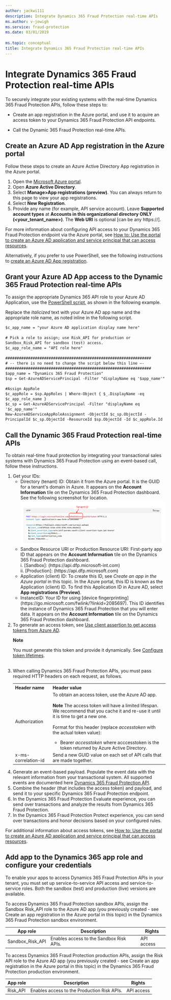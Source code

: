 ```yaml
---
author: jackwi111
description: Integrate Dynamics 365 Fraud Protection real-time APIs
ms.author: v-jowigh
ms.service: fraud-protection
ms.date: 03/01/2019

ms.topic: conceptual
title: Integrate Dynamics 365 Fraud Protection real-time APIs
---
```


# Integrate Dynamics 365 Fraud Protection real-time APIs

To securely integrate your existing systems with the real-time Dynamics 365 Fraud Protection APIs, follow these steps to:

- Create an app registration in the Azure portal, and use it to acquire an access token to your Dynamics 365 Fraud Protection API endpoints.

- Call the Dynamic 365 Fraud Protection real-time APIs.

## Create an Azure AD App registration in the Azure portal 

Follow these steps to create an Azure Active Directory App registration in the Azure portal.

1. Open the [Microsoft Azure portal](https://portal.azure.com).
1. Open **Azure Active Directory**.
1. Select **Manage>App registrations (preview)**. You can always return to this page to view your app registrations.
1. Select **New Registration**.
1. Provide any name (for example, API service account). Leave **Supported account types** at **Accounts in this organizational directory ONLY (<your_tenant_name>)**. The **Web URI** is optional [can be any https://].

For more information about configuring API access to your Dynamics 365 Fraud Protection endpoint via the Azure portal, see [How to: Use the portal to create an Azure AD application and service principal that can access resources](https://docs.microsoft.com/en-us/azure/active-directory/develop/howto-create-service-principal-portal).

Alternatively, if you prefer to use PowerShell, see the following instructions to [create an Azure AD App registration]( https://docs.microsoft.com/en-us/powershell/module/azurerm.resources/new-azurermadapplication?view=azurermps-6.13.0).

## Grant your Azure AD App access to the Dynamic 365 Fraud Protection real-time APIs

To assign the appropriate Dynamics 365 API role to your Azure AD Application, use the [PowerShell script](https://docs.microsoft.com/en-us/powershell/module/azuread/new-azureadserviceapproleassignment?view=azureadps-2.0), as shown in the following example.

Replace the *italicized* text with your Azure AD app name and the appropriate role name, as noted inline in the following script.

```console
$c_app_name = "your Azure AD application display name here"

# Pick a role to assign; use Risk_API for production or Sandbox_Risk_API for sandbox (test) access.
$c_app_role_name = "API role here"

################################################################
# -- there is no need to change the script below this line –- 
################################################################
$app_name = "Dynamics 365 Fraud Protection"
$sp = Get-AzureADServicePrincipal -Filter "displayName eq '$app_name'"

#Assign AppRole
$c_appRole = $sp.AppRoles | Where-Object { $_.DisplayName -eq $c_app_role_name }
$c_sp = Get-AzureADServicePrincipal -Filter "displayName eq '$c_app_name'"
New-AzureADServiceAppRoleAssignment -ObjectId $c_sp.ObjectId -PrincipalId $c_sp.ObjectId -ResourceId $sp.ObjectId -Id $c_appRole.Id 
```

## Call the Dynamic 365 Fraud Protection real-time APIs

To obtain real-time fraud protection by integrating your transactional sales systems with Dynamics 365 Fraud Protection using an event-based call, follow these instructions.

<ol>
    <li>Get your IDs:
      <ul><li>Directory (tenant) ID: Obtain it from the Azure portal. It is the GUID for a tenant's domain in Azure. It appears on the <b>Account Information</b> tile on the Dynamics 365 Fraud Protection dashboard. See the following screenshot for location.</li>
            <img src="media/integrate-apis-images/tenantID.png" alt="integrate TenantID" title="integrate TenantID" />
            <li>Sandbox Resource URI or Production Resource URI: First-party app ID that appears on the <b>Account Information</b> tile on the Dynamics 365 Fraud Protection dashboard.<br/>i. [Sandbox]: (https://api.dfp.microsoft-int.com)<br/>ii. [Production]: (https://api.dfp.microsoft.com)</li>
            <li>Application (client) ID: To create this ID, see <i>Create an app in the Azure portal</i> in this topic. In the Azure portal, this ID is known as the Application (client) ID. To find this Application ID in Azure AD, select <b>App registrations (Preview)</b>.</li>
            <li>InstanceID: Your ID for using [device fingerprinting](https://go.microsoft.com/fwlink/?linkid=2085697). This ID identifies the instance of Dynamics 365 Fraud Protection that you will enter data. It appears on the <b>Account Information</b> tile on the Dynamics 365 Fraud Protection dashboard.            
            </li>
      </ul>
    </li>
    <li>
        To generate an access token, see <a href="https://docs.microsoft.com/azure/architecture/multitenant-identity/client-assertion">Use client assertion to get access tokens from Azure AD</a>.
        <div class="alert">
            <p class="alert-title"><span class="docon docon-status-error-outline"></span> <b>Note</b></p>
            <p>You must generate this token and provide it dynamically. See <a href="https://docs.microsoft.com/en-us/azure/active-directory/develop/active-directory-configurable-token-lifetimes#configurable-token-lifetime-properties">Configure token lifetimes</a>.</p>
        </div><br/>
    </li>
    <li>
        When calling Dynamics 365 Fraud Protection APIs, you must pass required HTTP headers on each request, as follows.
        <table>
            <tr>
                <th>Header name</th>
                <th>Header value</th>
            </tr>
            <tr>
                <td>Authorization</td>
                <td>
                    To obtain an access token, use the Azure AD app. <br /><br />
                    <b>Note</b> The access token will have a limited lifespan. We recommend that you cache it and re-use it until it is time to get a new one.<br /><br />
                    Format for this header (replace <i>accesstoken</i> with the actual token value):<br />
                    <ul><li> Bearer <i>accesstoken</i> where acccesstoken is the token returned by Azure Active Directory.</li></ul>
                </td>
            </tr>
            <tr>
                <td>x-ms-correlation-id</td>
                <td>Send a new GUID value on each set of API calls that are made together.</td>
            </tr>
        </table>
    </li>
    <li>Generate an event-based payload. Populate the event data with the relevant information from your transactional system. All supported events are documented here <a href="https://go.microsoft.com/fwlink/?linkid=2084942">Dynamics 365 Fraud Protection API</a>.</li>
    <li>Combine the header (that includes the access token) and payload, and send it to your specific Dynamics 365 Fraud Protection endpoint.</li>
    <li>In the Dynamics 365 Fraud Protection Evaluate experience, you can send over transactions and analyze the results from Dynamics 365 Fraud Protection.</li>
    <li>In the Dynamics 365 Fraud Protection Protect experience, you can send over transactions and honor decisions based on your configured rules.</li>
</ol>

For additional information about access tokens, see [How to: Use the portal to create an Azure AD application and service principal that can access resources](https://docs.microsoft.com/en-us/azure/active-directory/develop/howto-create-service-principal-portal).

## Add app to the Dynamics 365 app role and configure your credentials

To enable your apps to access Dynamics 365 Fraud Protection APIs in your tenant, you must set up service-to-service API access and service-to-service roles. Both the sandbox (test) and production (live) versions are available.

To access Dynamics 365 Fraud Protection sandbox APIs, assign the Sandbox Risk_API role to the Azure AD app (you previously created - see Create an app registration in the Azure portal in this topic) in the Dynamics 365 Fraud Protection sandbox environment.

|App role   |Description   |Rights   |
|---|---|---|
|Sandbox_Risk_API   |Enables access to the Sandbox Risk APIs.   |API access   |
      
To access Dynamics 365 Fraud Protection production APIs, assign the Risk API role to the Azure AD app (you previously created - see Create an app registration in the Azure portal in this topic) in the Dynamics 365 Fraud Protection production environment.
        
|App role   |Description   |Rights   |
|---|---|---|
|Risk_API   |Enables access to the Production Risk APIs.   |API access   |



